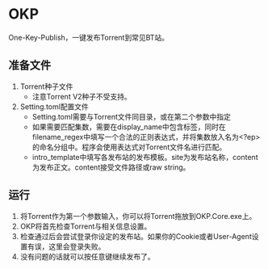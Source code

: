 # OKP
One-Key-Publish，一键发布Torrent到常见BT站。

## 准备文件
1. Torrent种子文件
    - 注意Torrent V2种子不受支持。
2. Setting.toml配置文件
    - Setting.toml需要与Torrent文件同目录，或在第二个参数中指定
    - 如果需要匹配集数，需要在display_name中包含<ep>标签，同时在filename_regex中填写一个合法的正则表达式，并将集数放入名为<?ep>的命名分组中。程序会使用表达式对Torrent文件名进行匹配。
    - intro_template中填写各发布站的发布模板。site为发布站名称，content为发布正文。content接受文件路径或raw string。

## 运行
1. 将Torrent作为第一个参数输入，你可以将Torrent拖放到OKP.Core.exe上。
2. OKP将首先检查Torrent与相关信息设置。
3. 检查通过后会尝试登录你设定的发布站。如果你的Cookie或者User-Agent设置有误，这里会登录失败。
4. 没有问题的话就可以按任意键继续发布了。

